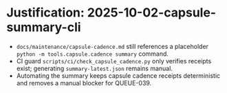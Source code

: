 # Justification: 2025-10-02-capsule-summary-cli

- `docs/maintenance/capsule-cadence.md` still references a placeholder `python -m tools.capsule.cadence summary` command.
- CI guard `scripts/ci/check_capsule_cadence.py` only verifies receipts exist; generating `summary-latest.json` remains manual.
- Automating the summary keeps capsule cadence receipts deterministic and removes a manual blocker for QUEUE-039.
